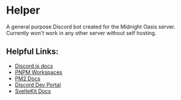 # Helper

A general purpose Discord bot created for the Midnight Oasis server. Currently won't work in any other server without self hosting. 

<!-- TODO: Write getting started instructions -->

## Helpful Links:
- [Discord.js docs](https://discord.js.org/#/docs/main/stable/general/welcome)  
- [PNPM Workspaces](https://pnpm.io/workspaces)  
- [PM2 Docs](https://pm2.keymetrics.io/docs/usage/application-declaration/)  
- [Discord Dev Portal](https://discord.com/developers/applications)  
- [SvelteKit Docs](https://kit.svelte.dev/docs/introduction)  
